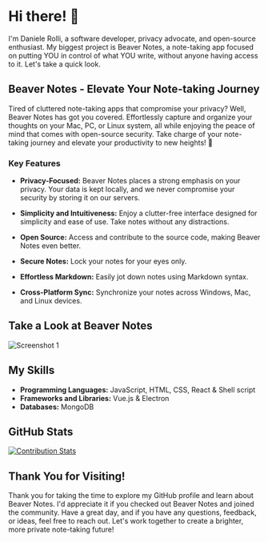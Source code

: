<!-- Introduction -->
# Hi there! 👋

I'm Daniele Rolli, a software developer, privacy advocate, and open-source enthusiast. My biggest project is Beaver Notes, a note-taking app focused on putting YOU in control of what YOU write, without anyone having access to it. Let's take a quick look.

<!-- Beaver Notes Overview -->
## Beaver Notes - Elevate Your Note-taking Journey

Tired of cluttered note-taking apps that compromise your privacy? Well, Beaver Notes has got you covered. Effortlessly capture and organize your thoughts on your Mac, PC, or Linux system, all while enjoying the peace of mind that comes with open-source security. Take charge of your note-taking journey and elevate your productivity to new heights! 🚀

### Key Features

- **Privacy-Focused:** Beaver Notes places a strong emphasis on your privacy. Your data is kept locally, and we never compromise your security by storing it on our servers.

- **Simplicity and Intuitiveness:** Enjoy a clutter-free interface designed for simplicity and ease of use. Take notes without any distractions.

- **Open Source:** Access and contribute to the source code, making Beaver Notes even better.

- **Secure Notes:** Lock your notes for your eyes only.

- **Effortless Markdown:** Easily jot down notes using Markdown syntax.

- **Cross-Platform Sync:** Synchronize your notes across Windows, Mac, and Linux devices.

<!-- Screenshots -->
## Take a Look at Beaver Notes

![Screenshot 1](https://github.com/Daniele-rolli/beaver-website/blob/main/public/resources/systems.webp)

<!-- Skills -->
## My Skills

- **Programming Languages:** JavaScript, HTML, CSS, React & Shell script
- **Frameworks and Libraries:** Vue.js & Electron
- **Databases:** MongoDB

<!-- GitHub Stats -->
## GitHub Stats

[![Contribution Stats](https://github-contribution-stats.vercel.app/api/?username=Daniele-rolli)](https://github.com/LordDashMe/github-contribution-stats/)

<!-- Thank You -->
## Thank You for Visiting!

Thank you for taking the time to explore my GitHub profile and learn about Beaver Notes. I'd appreciate it if you checked out Beaver Notes and joined the community. Have a great day, and if you have any questions, feedback, or ideas, feel free to reach out. Let's work together to create a brighter, more private note-taking future!

